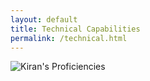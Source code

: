 ```yaml
---
layout: default
title: Technical Capabilities
permalink: /technical.html
---
```


![Kiran's Proficiencies](https://github.com/user-attachments/assets/0b24ecba-919b-40cc-9780-668df035a61e)
